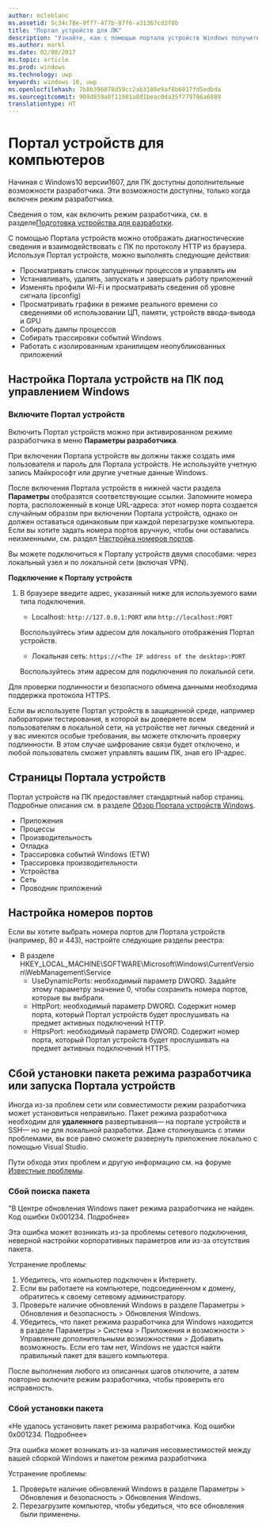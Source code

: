```yaml
---
author: mcleblanc
ms.assetid: 5c34c78e-9ff7-477b-87f6-a31367cd3f8b
title: "Портал устройств для ПК"
description: "Узнайте, как с помощью портала устройств Windows получить доступ к средствам диагностики и автоматизации на компьютере с Windows."
ms.author: markl
ms.date: 02/08/2017
ms.topic: article
ms.prod: windows
ms.technology: uwp
keywords: windows 10, uwp
ms.openlocfilehash: 7b8b396078d59cc2ab3180e9af8b6017fd5edbda
ms.sourcegitcommit: 909d859a0f11981a8d1beac0da35f779786a6889
translationtype: HT
---
```

# <a name="device-portal-for-desktop"></a>Портал устройств для компьютеров

Начиная c Windows10 версии1607, для ПК доступны дополнительные возможности разработчика. Эти возможности доступны, только когда включен режим разработчика.

Сведения о том, как включить режим разработчика, см. в разделе[Подготовка устройства для разработки](../get-started/enable-your-device-for-development.md).

С помощью Портала устройств можно отображать диагностические сведения и взаимодействовать с ПК по протоколу HTTP из браузера. Используя Портал устройств, можно выполнять следующие действия:
- Просматривать список запущенных процессов и управлять им
- Устанавливать, удалять, запускать и завершать работу приложений
- Изменять профили Wi-Fi и просматривать сведения об уровне сигнала (ipconfig)
- Просматривать графики в режиме реального времени со сведениями об использовании ЦП, памяти, устройств ввода-вывода и GPU
- Собирать дампы процессов
- Собирать трассировки событий Windows 
- Работать с изолированным хранилищем неопубликованных приложений

## <a name="set-up-device-portal-on-windows-desktop"></a>Настройка Портала устройств на ПК под управлением Windows

### <a name="turn-on-device-portal"></a>Включите Портал устройств

Включить Портал устройств можно при активированном режиме разработчика в меню **Параметры разработчика**.  

При включении Портала устройств вы должны также создать имя пользователя и пароль для Портала устройств. Не используйте учетную запись Майкрософт или другие учетные данные Windows.  

После включения Портала устройств в нижней части раздела **Параметры** отобразятся соответствующие ссылки. Запомните номера порта, расположенный в конце URL-адреса: этот номер порта создается случайным образом при включении Портала устройств, однако он должен оставаться одинаковым при каждой перезагрузке компьютера. Если вы хотите задать номера портов вручную, чтобы они оставались неизменными, см. раздел [Настройка номеров портов](device-portal-desktop.md#setting-port-numbers).

Вы можете подключиться к Порталу устройств двумя способами: через локальный узел и по локальной сети (включая VPN).

**Подключение к Порталу устройств**

1. В браузере введите адрес, указанный ниже для используемого вами типа подключения.

    - Localhost: `http://127.0.0.1:PORT` или `http://localhost:PORT`

    Воспользуйтесь этим адресом для локального отображения Портал устройств.
    
    - Локальная сеть: `https://<The IP address of the desktop>:PORT`

    Воспользуйтесь этим адресом для подключения по локальной сети.

Для проверки подлинности и безопасного обмена данными необходима поддержка протокола HTTPS.

Если вы используете Портал устройств в защищенной среде, например лаборатории тестирования, в которой вы доверяете всем пользователям в локальной сети, на устройстве нет личных сведений и у вас имеются особые требования, вы можете отключить проверку подлинности. В этом случае шифрование связи будет отключено, и любой пользователь сможет управлять вашим ПК, зная его IP-адрес.

## <a name="device-portal-pages"></a>Страницы Портала устройств

Портал устройств на ПК предоставляет стандартный набор страниц. Подробные описания см. в разделе [Обзор Портала устройств Windows](device-portal.md).

- Приложения
- Процессы
- Производительность
- Отладка
- Трассировка событий Windows (ETW)
- Трассировка производительности
- Устройства
- Сеть
- Проводник приложений 

## <a name="setting-port-numbers"></a>Настройка номеров портов

Если вы хотите выбрать номера портов для Портала устройств (например, 80 и 443), настройте следующие разделы реестра:

- В разделе HKEY_LOCAL_MACHINE\SOFTWARE\Microsoft\Windows\CurrentVersion\WebManagement\Service
    - UseDynamicPorts: необходимый параметр DWORD. Задайте этому параметру значение 0, чтобы сохранить номера портов, которые вы выбрали.
    - HttpPort: необходимый параметр DWORD. Содержит номер порта, который Портал устройств будет прослушивать на предмет активных подключений HTTP.    
    - HttpsPort: необходимый параметр DWORD. Содержит номер порта, который Портал устройств будет прослушивать на предмет активных подключений HTTPS.

## <a name="failure-to-install-developer-mode-package-or-launch-device-portal"></a>Сбой установки пакета режима разработчика или запуска Портала устройств
Иногда из-за проблем сети или совместимости режим разработчика может установиться неправильно. Пакет режима разработчика необходим для **удаленного** развертывания— на портале устройств и SSH— но не для локальной разработки.  Даже столкнувшись с этими проблемами, вы все равно сможете развернуть приложение локально с помощью Visual Studio. 

Пути обхода этих проблем и другую информацию см. на форуме [Известные проблемы](https://social.msdn.microsoft.com/Forums/en-US/home?forum=Win10SDKToolsIssues&sort=relevancedesc&brandIgnore=True&searchTerm=%22device+portal%22). 

### <a name="failed-to-locate-the-package"></a>Сбой поиска пакета

"В Центре обновления Windows пакет режима разработчика не найден. Код ошибки 0x001234. Подробнее»   

Эта ошибка может возникать из-за проблемы сетевого подключения, неверной настройки корпоративных параметров или из-за отсутствия пакета. 

Устранение проблемы:

1. Убедитесь, что компьютер подключен к Интернету. 
2. Если вы работаете на компьютере, подсоединенном к домену, обратитесь к своему сетевому администратору. 
3. Проверьте наличие обновлений Windows в разделе Параметры > Обновления и безопасность > Обновления Windows.
4. Убедитесь, что пакет режима разработчика для Windows находится в разделе Параметры > Система > Приложения и возможности > Управление дополнительными возможностями > Добавить возможность. Если его там нет, Windows не удастся найти правильный пакет для вашего компьютера. 

После выполнения любого из описанных шагов отключите, а затем повторно включите режим разработчика, чтобы проверить его исправность. 


### <a name="failed-to-install-the-package"></a>Сбой установки пакета

«Не удалось установить пакет режима разработчика. Код ошибки 0x001234. Подробнее»

Эта ошибка может возникать из-за наличия несовместимостей между вашей сборкой Windows и пакетом режима разработчика 

Устранение проблемы:

1. Проверьте наличие обновлений Windows в разделе Параметры > Обновления и безопасность > Обновления Windows.
2. Перезагрузите компьютер, чтобы убедиться, что все обновления были применены.
